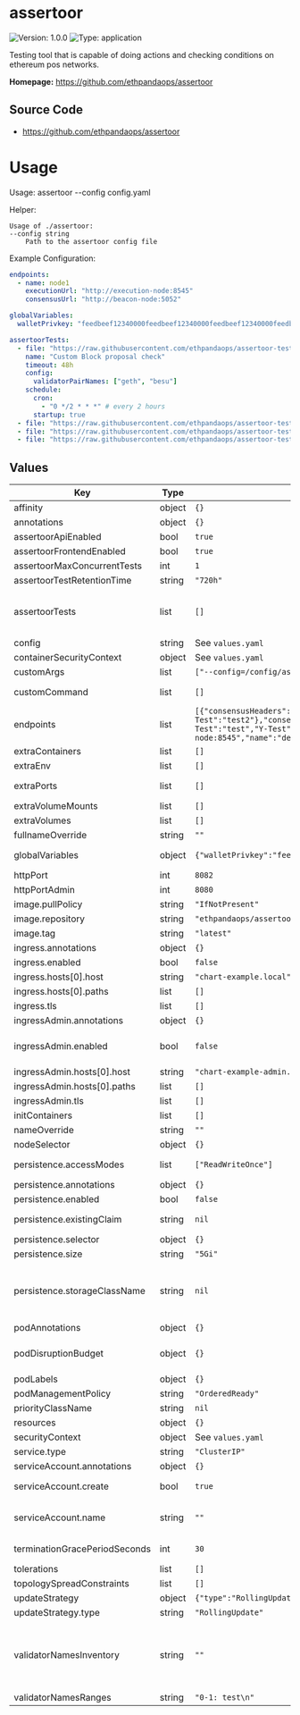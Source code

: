 
# assertoor

![Version: 1.0.0](https://img.shields.io/badge/Version-1.0.0-informational?style=flat-square) ![Type: application](https://img.shields.io/badge/Type-application-informational?style=flat-square)

Testing tool that is capable of doing actions and checking conditions on ethereum pos networks.

**Homepage:** <https://github.com/ethpandaops/assertoor>

## Source Code

* <https://github.com/ethpandaops/assertoor>

# Usage

Usage: assertoor --config config.yaml

Helper:
```shell
Usage of ./assertoor:
--config string
    Path to the assertoor config file
```

Example Configuration:
```yaml
endpoints:
  - name: node1
    executionUrl: "http://execution-node:8545"
    consensusUrl: "http://beacon-node:5052"

globalVariables:
  walletPrivkey: "feedbeef12340000feedbeef12340000feedbeef12340000feedbeef12340000"

assertoorTests:
  - file: "https://raw.githubusercontent.com/ethpandaops/assertoor-test/master/assertoor-tests/block-proposal-check.yaml"
    name: "Custom Block proposal check"
    timeout: 48h
    config:
      validatorPairNames: ["geth", "besu"]
    schedule:
      cron:
        - "0 */2 * * *" # every 2 hours
      startup: true
  - file: "https://raw.githubusercontent.com/ethpandaops/assertoor-test/master/assertoor-tests/stability-check.yaml"
  - file: "https://raw.githubusercontent.com/ethpandaops/assertoor-test/master/assertoor-tests/all-opcodes-test.yaml"
  - file: "https://raw.githubusercontent.com/ethpandaops/assertoor-test/master/assertoor-tests/validator-lifecycle-test-small.yaml"

```

## Values

| Key | Type | Default | Description |
|-----|------|---------|-------------|
| affinity | object | `{}` | Affinity configuration for pods |
| annotations | object | `{}` | Annotations for the StatefulSet |
| assertoorApiEnabled | bool | `true` | Enable assertoor API |
| assertoorFrontendEnabled | bool | `true` | Enable assertoor UI |
| assertoorMaxConcurrentTests | int | `1` | Maximum number of concurrent tests |
| assertoorTestRetentionTime | string | `"720h"` | Test retention time |
| assertoorTests | list | `[]` | assertoor test configurations -- file is the only required field. All other fields default to the values provided in the test file, but can be overridden if needed. |
| config | string | See `values.yaml` | Config file |
| containerSecurityContext | object | See `values.yaml` | The security context for containers |
| customArgs | list | `["--config=/config/assertoor-config.yaml"]` | Custom args for the assertoor container |
| customCommand | list | `[]` | Command replacement for the assertoor container |
| endpoints | list | `[{"consensusHeaders":{"X-Test":"test","Y-Test":"test2"},"consensusUrl":"http://beacon-node:5052","executionHeaders":{"X-Test":"test","Y-Test":"test2"},"executionUrl":"http://execution-node:8545","name":"default-endpoint"}]` | An array of endpoints to use for assertoor -- executionUrl & consensusUrl are the only required fields |
| extraContainers | list | `[]` | Additional containers |
| extraEnv | list | `[]` | Additional env variables |
| extraPorts | list | `[]` | Additional ports. Useful when using extraContainers |
| extraVolumeMounts | list | `[]` | Additional volume mounts |
| extraVolumes | list | `[]` | Additional volumes |
| fullnameOverride | string | `""` | Overrides the chart's computed fullname |
| globalVariables | object | `{"walletPrivkey":"feedbeef12340000feedbeef12340000feedbeef12340000feedbeef12340000"}` | global assertoor variables -- global variables are passed to all tests. |
| httpPort | int | `8082` | HTTP port for assertoor interface |
| httpPortAdmin | int | `8080` | HTTP port for assertoor admin interface |
| image.pullPolicy | string | `"IfNotPresent"` | assertoor container pull policy |
| image.repository | string | `"ethpandaops/assertoor"` | assertoor container image repository |
| image.tag | string | `"latest"` | assertoor container image tag |
| ingress.annotations | object | `{}` | Annotations for Ingress |
| ingress.enabled | bool | `false` | Ingress resource for the HTTP API |
| ingress.hosts[0].host | string | `"chart-example.local"` |  |
| ingress.hosts[0].paths | list | `[]` |  |
| ingress.tls | list | `[]` | Ingress TLS |
| ingressAdmin.annotations | object | `{}` | Annotations for Ingress |
| ingressAdmin.enabled | bool | `false` | Ingress resource for the HTTP API -- This is the admin interface -- Please ensure you put this behind authorization |
| ingressAdmin.hosts[0].host | string | `"chart-example-admin.local"` |  |
| ingressAdmin.hosts[0].paths | list | `[]` |  |
| ingressAdmin.tls | list | `[]` | Ingress TLS |
| initContainers | list | `[]` | Additional init containers |
| nameOverride | string | `""` | Overrides the chart's name |
| nodeSelector | object | `{}` | Node selector for pods |
| persistence.accessModes | list | `["ReadWriteOnce"]` | Access mode for the volume claim template |
| persistence.annotations | object | `{}` | Annotations for volume claim template |
| persistence.enabled | bool | `false` | Uses an EmptyDir when not enabled |
| persistence.existingClaim | string | `nil` | Use an existing PVC when persistence.enabled |
| persistence.selector | object | `{}` | Selector for volume claim template |
| persistence.size | string | `"5Gi"` | Requested size for volume claim template |
| persistence.storageClassName | string | `nil` | Use a specific storage class E.g 'local-path' for local storage to achieve best performance Read more (https://github.com/rancher/local-path-provisioner) |
| podAnnotations | object | `{}` | Pod annotations |
| podDisruptionBudget | object | `{}` | Define the PodDisruptionBudget spec If not set then a PodDisruptionBudget will not be created |
| podLabels | object | `{}` | Pod labels |
| podManagementPolicy | string | `"OrderedReady"` | Pod management policy |
| priorityClassName | string | `nil` | Pod priority class |
| resources | object | `{}` | Resource requests and limits |
| securityContext | object | See `values.yaml` | The security context for pods |
| service.type | string | `"ClusterIP"` | Service type |
| serviceAccount.annotations | object | `{}` | Annotations to add to the service account |
| serviceAccount.create | bool | `true` | Specifies whether a service account should be created |
| serviceAccount.name | string | `""` | The name of the service account to use. If not set and create is true, a name is generated using the fullname template |
| terminationGracePeriodSeconds | int | `30` | How long to wait until the pod is forcefully terminated |
| tolerations | list | `[]` | Tolerations for pods |
| topologySpreadConstraints | list | `[]` | Topology Spread Constraints for pods |
| updateStrategy | object | `{"type":"RollingUpdate"}` | Update strategy for the Statefulset |
| updateStrategy.type | string | `"RollingUpdate"` | Update strategy type |
| validatorNamesInventory | string | `""` | This can be a url here for example: -- "https://config.dencun-devnet-8.ethpandaops.io/api/v1/nodes/validator-ranges" -- If you want to use a local range file define it in the values.yaml validatorNamesRanges section |
| validatorNamesRanges | string | `"0-1: test\n"` |  |
